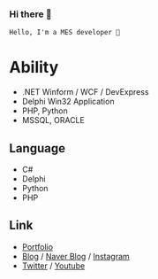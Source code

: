 ### Hi there 👋

```
Hello, I'm a MES developer 🌙
```

# Ability

- .NET Winform / WCF / DevExpress  
- Delphi Win32 Application  
- PHP, Python 
- MSSQL, ORACLE 

## Language

- C#
- Delphi
- Python
- PHP

## Link

- [Portfolio](https://skshpapa80.github.io/Portfolio/)
- [Blog](https://skshpapa80.github.io/) / [Naver Blog](https://blog.naver.com/skshpapa80/) / [Instagram](https://www.instagram.com/skshpapa80/)
- [Twitter](https://twitter.com/skshpapa80) / [Youtube](https://www.youtube.com/channel/UCok-8nABbWVkBvuwCqTjDbg)
